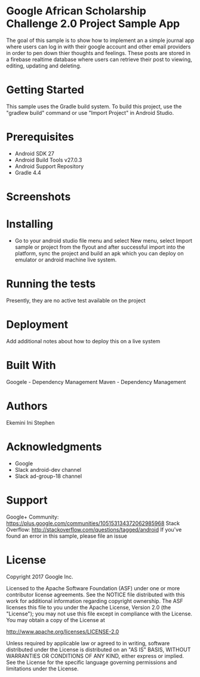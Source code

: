 # Google African Scholarship Challenge 2.0 Project Sample App

The goal of this sample is to show how to implement an a simple journal app where users can log in with their google account and other email providers in order to pen down thier thoughts and feelings. These posts are stored in a firebase realtime database where users can retrieve their post to viewing, editing, updating and deleting.

# Getting Started

This sample uses the Gradle build system. To build this project, use the "gradlew build" command or use "Import Project" in Android Studio.

# Prerequisites

- Android SDK 27
- Android Build Tools v27.0.3
- Android Support Repository
- Gradle 4.4

# Screenshots



# Installing

- Go to your android studio file menu and select New menu, select Import sample or project from the flyout and after successful import     into the platform, sync the project and build an apk which you can  deploy on emulator or android machine live system.

# Running the tests

Presently, they are no active test available on the project

# Deployment

Add additional notes about how to deploy this on a live system

# Built With

Googele - Dependency Management
Maven - Dependency Management


# Authors

Ekemini Ini Stephen

# Acknowledgments

- Google
- Slack android-dev channel
- Slack ad-group-18 channel

# Support

Google+ Community: https://plus.google.com/communities/105153134372062985968
Stack Overflow: http://stackoverflow.com/questions/tagged/android
If you've found an error in this sample, please file an issue

# License

Copyright 2017 Google Inc.

Licensed to the Apache Software Foundation (ASF) under one or more contributor license agreements. See the NOTICE file distributed with this work for additional information regarding copyright ownership. The ASF licenses this file to you under the Apache License, Version 2.0 (the "License"); you may not use this file except in compliance with the License. You may obtain a copy of the License at

http://www.apache.org/licenses/LICENSE-2.0

Unless required by applicable law or agreed to in writing, software distributed under the License is distributed on an "AS IS" BASIS, WITHOUT WARRANTIES OR CONDITIONS OF ANY KIND, either express or implied. See the License for the specific language governing permissions and limitations under the License.
